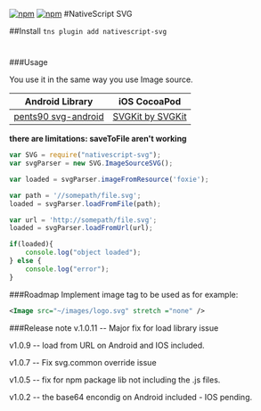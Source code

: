 [![npm](https://img.shields.io/npm/v/nativescript-svg.svg)](https://www.npmjs.com/package/nativescript-svg)
[![npm](https://img.shields.io/npm/dt/nativescript-svg.svg?label=npm%20downloads)](https://www.npmjs.com/package/nativescript-svg)
#NativeScript SVG

##Install
`tns plugin add nativescript-svg`

#

###Usage

You use it in the same way you use Image source.

Android Library | iOS CocoaPod
--------------- | ------------
[pents90 svg-android](https://github.com/pents90/svg-android) | [SVGKit by SVGKit](https://github.com/SVGKit/SVGKit)

**there are limitations: saveToFile aren't working**


```js
var SVG = require("nativescript-svg");
var svgParser = new SVG.ImageSourceSVG();

var loaded = svgParser.imageFromResource('foxie');

var path = '//somepath/file.svg';
loaded = svgParser.loadFromFile(path);

var url = 'http://somepath/file.svg';
loaded = svgParser.loadFromUrl(url);

if(loaded){
    console.log("object loaded");
} else {
    console.log("error");
}
```

###Roadmap
Implement image tag to be used as for example:
```xml
<Image src="~/images/logo.svg" stretch ="none" />
```


###Release note
v.1.0.11 -- Major fix for load library issue

v1.0.9 -- load from URL on Android and IOS included.

v1.0.7 -- Fix svg.common override issue

v1.0.5 -- fix for npm package lib not including the .js files.

v1.0.2 -- the base64 encondig on Android included - IOS pending.


